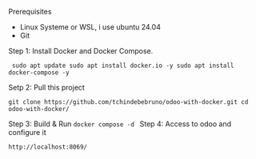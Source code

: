 Prerequisites

  - Linux Systeme or WSL, i use ubuntu 24.04
  - Git
  
Step 1: Install Docker and Docker Compose.

  ``
  sudo apt update
  sudo apt install docker.io -y
  sudo apt install docker-compose -y``

Setp 2: Pull this project

``
  git clone https://github.com/tchindebebruno/odoo-with-docker.git
  cd odoo-with-docker/
  ``

Step 3: Build & Run
  ``
  docker compose -d 
  ``
Step 4: Access to odoo and configure it

  ``
  http://localhost:8069/
  ``
